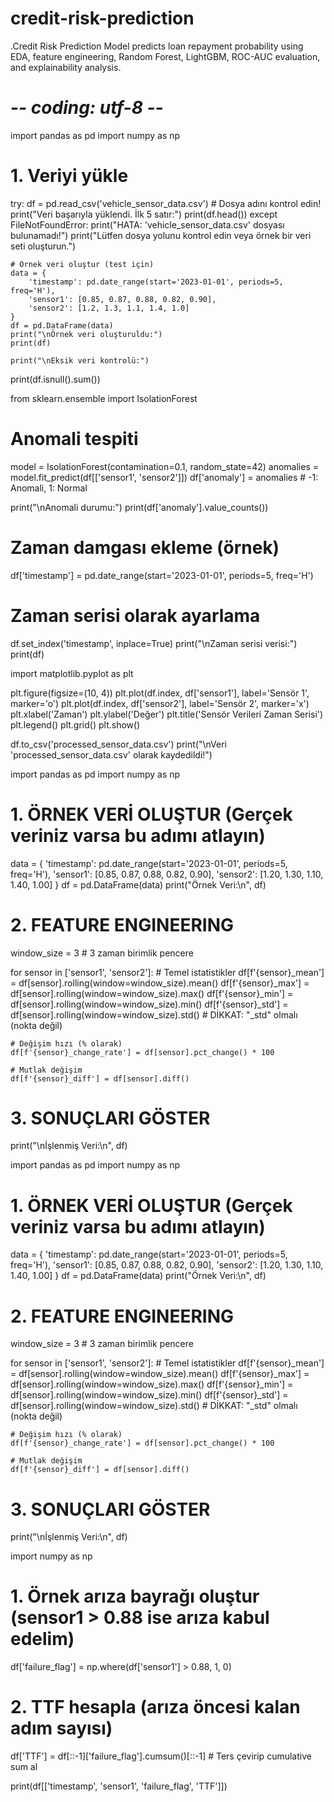 # credit-risk-prediction
.Credit Risk Prediction Model predicts loan repayment probability using EDA, feature engineering, Random Forest, LightGBM, ROC-AUC evaluation, and explainability analysis.
# -*- coding: utf-8 -*-
import pandas as pd
import numpy as np

# 1. Veriyi yükle
try:
    df = pd.read_csv('vehicle_sensor_data.csv')  # Dosya adını kontrol edin!
    print("Veri başarıyla yüklendi. İlk 5 satır:")
    print(df.head())
except FileNotFoundError:
    print("HATA: 'vehicle_sensor_data.csv' dosyası bulunamadı!")
    print("Lütfen dosya yolunu kontrol edin veya örnek bir veri seti oluşturun.")
    
    # Örnek veri oluştur (test için)
    data = {
        'timestamp': pd.date_range(start='2023-01-01', periods=5, freq='H'),
        'sensor1': [0.85, 0.87, 0.88, 0.82, 0.90],
        'sensor2': [1.2, 1.3, 1.1, 1.4, 1.0]
    }
    df = pd.DataFrame(data)
    print("\nÖrnek veri oluşturuldu:")
    print(df)

    print("\nEksik veri kontrolü:")
print(df.isnull().sum())

from sklearn.ensemble import IsolationForest

# Anomali tespiti
model = IsolationForest(contamination=0.1, random_state=42)
anomalies = model.fit_predict(df[['sensor1', 'sensor2']])
df['anomaly'] = anomalies  # -1: Anomali, 1: Normal

print("\nAnomali durumu:")
print(df['anomaly'].value_counts())

# Zaman damgası ekleme (örnek)
df['timestamp'] = pd.date_range(start='2023-01-01', periods=5, freq='H')

# Zaman serisi olarak ayarlama
df.set_index('timestamp', inplace=True)
print("\nZaman serisi verisi:")
print(df)

import matplotlib.pyplot as plt

plt.figure(figsize=(10, 4))
plt.plot(df.index, df['sensor1'], label='Sensör 1', marker='o')
plt.plot(df.index, df['sensor2'], label='Sensör 2', marker='x')
plt.xlabel('Zaman')
plt.ylabel('Değer')
plt.title('Sensör Verileri Zaman Serisi')
plt.legend()
plt.grid()
plt.show()

df.to_csv('processed_sensor_data.csv')
print("\nVeri 'processed_sensor_data.csv' olarak kaydedildi!")

import pandas as pd
import numpy as np

# 1. ÖRNEK VERİ OLUŞTUR (Gerçek veriniz varsa bu adımı atlayın)
data = {
    'timestamp': pd.date_range(start='2023-01-01', periods=5, freq='H'),
    'sensor1': [0.85, 0.87, 0.88, 0.82, 0.90],
    'sensor2': [1.20, 1.30, 1.10, 1.40, 1.00]
}
df = pd.DataFrame(data)
print("Örnek Veri:\n", df)

# 2. FEATURE ENGINEERING
window_size = 3  # 3 zaman birimlik pencere

for sensor in ['sensor1', 'sensor2']:
    # Temel istatistikler
    df[f'{sensor}_mean'] = df[sensor].rolling(window=window_size).mean()
    df[f'{sensor}_max'] = df[sensor].rolling(window=window_size).max()
    df[f'{sensor}_min'] = df[sensor].rolling(window=window_size).min()
    df[f'{sensor}_std'] = df[sensor].rolling(window=window_size).std()  # DİKKAT: "_std" olmalı (nokta değil)
    
    # Değişim hızı (% olarak)
    df[f'{sensor}_change_rate'] = df[sensor].pct_change() * 100
    
    # Mutlak değişim
    df[f'{sensor}_diff'] = df[sensor].diff()

# 3. SONUÇLARI GÖSTER
print("\nİşlenmiş Veri:\n", df)


import pandas as pd
import numpy as np

# 1. ÖRNEK VERİ OLUŞTUR (Gerçek veriniz varsa bu adımı atlayın)
data = {
    'timestamp': pd.date_range(start='2023-01-01', periods=5, freq='H'),
    'sensor1': [0.85, 0.87, 0.88, 0.82, 0.90],
    'sensor2': [1.20, 1.30, 1.10, 1.40, 1.00]
}
df = pd.DataFrame(data)
print("Örnek Veri:\n", df)

# 2. FEATURE ENGINEERING
window_size = 3  # 3 zaman birimlik pencere

for sensor in ['sensor1', 'sensor2']:
    # Temel istatistikler
    df[f'{sensor}_mean'] = df[sensor].rolling(window=window_size).mean()
    df[f'{sensor}_max'] = df[sensor].rolling(window=window_size).max()
    df[f'{sensor}_min'] = df[sensor].rolling(window=window_size).min()
    df[f'{sensor}_std'] = df[sensor].rolling(window=window_size).std()  # DİKKAT: "_std" olmalı (nokta değil)
    
    # Değişim hızı (% olarak)
    df[f'{sensor}_change_rate'] = df[sensor].pct_change() * 100
    
    # Mutlak değişim
    df[f'{sensor}_diff'] = df[sensor].diff()

# 3. SONUÇLARI GÖSTER
print("\nİşlenmiş Veri:\n", df)

import numpy as np

# 1. Örnek arıza bayrağı oluştur (sensor1 > 0.88 ise arıza kabul edelim)
df['failure_flag'] = np.where(df['sensor1'] > 0.88, 1, 0)

# 2. TTF hesapla (arıza öncesi kalan adım sayısı)
df['TTF'] = df[::-1]['failure_flag'].cumsum()[::-1]  # Ters çevirip cumulative sum al

print(df[['timestamp', 'sensor1', 'failure_flag', 'TTF']])

